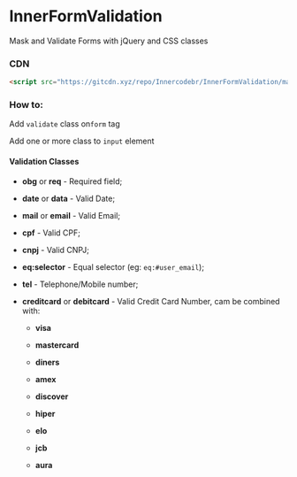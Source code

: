 # InnerFormValidation
Mask and Validate Forms with jQuery and CSS classes



### CDN

```html
<script src="https://gitcdn.xyz/repo/Innercodebr/InnerFormValidation/master/InnerFormValidation.min.js"></script>
```



### How to:



Add  `validate` class on`form` tag

Add one or more class to `input` element

#### Validation Classes

- **obg** or **req** - Required field;

- **date** or **data** - Valid Date;

- **mail** or **email** - Valid Email;

- **cpf** - Valid CPF;

- **cnpj** - Valid CNPJ;

- **eq:selector** - Equal selector (eg: `eq:#user_email`);

- **tel** - Telephone/Mobile number;

- **creditcard** or **debitcard** - Valid Credit Card Number, cam be combined with:

  - **visa** 

  - **mastercard**

  - **diners**

  - **amex**

  - **discover**

  - **hiper**

  - **elo**

  - **jcb**

  - **aura**

    